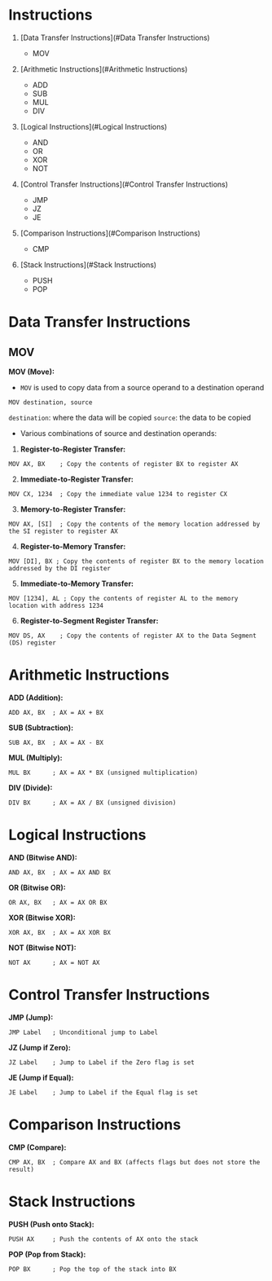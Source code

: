 # Instructions

1. [Data Transfer Instructions](#Data Transfer Instructions)
	 - MOV

2. [Arithmetic Instructions](#Arithmetic Instructions)
    - ADD
    - SUB
    - MUL
    - DIV

3. [Logical Instructions](#Logical Instructions)
    - AND
    - OR
    - XOR
    - NOT

4. [Control Transfer Instructions](#Control Transfer Instructions)
    - JMP
    - JZ
    - JE

5. [Comparison Instructions](#Comparison Instructions)
    - CMP


6. [Stack Instructions](#Stack Instructions)
    - PUSH
    - POP


# <a name ="Data Transfer Instructions"></a>Data Transfer Instructions

## <a name="MOV"></a>MOV

**MOV (Move):**

- `MOV` is used to copy data from a source operand to a destination operand

``` assembly
MOV destination, source
```
`destination`: where the data will be copied
`source`: the data to be copied

- Various combinations of source and destination operands:

1. **Register-to-Register Transfer:**
```assembly
MOV AX, BX    ; Copy the contents of register BX to register AX
```

2. **Immediate-to-Register Transfer:**
```assembly
MOV CX, 1234  ; Copy the immediate value 1234 to register CX
```

3. **Memory-to-Register Transfer:**
```assembly
MOV AX, [SI]  ; Copy the contents of the memory location addressed by the SI register to register AX
```

4. **Register-to-Memory Transfer:**
```assembly 
MOV [DI], BX ; Copy the contents of register BX to the memory location addressed by the DI register 
```

5. **Immediate-to-Memory Transfer:**
```assembly
MOV [1234], AL ; Copy the contents of register AL to the memory location with address 1234
```

6. **Register-to-Segment Register Transfer:**
```assembly
MOV DS, AX    ; Copy the contents of register AX to the Data Segment (DS) register
```

# <a name ="Arithmetic Instructions"></a>Arithmetic Instructions

<a name ="ADD"></a>**ADD (Addition):**
```assembly
ADD AX, BX  ; AX = AX + BX
```

**SUB (Subtraction):**
```assembly
SUB AX, BX  ; AX = AX - BX
```

**MUL (Multiply):**
```assembly
MUL BX      ; AX = AX * BX (unsigned multiplication)
```

**DIV (Divide):**
```assembly
DIV BX      ; AX = AX / BX (unsigned division)
```

# <a name ="Logical Instructions"></a> Logical Instructions

**AND (Bitwise AND):**
```assembly
AND AX, BX  ; AX = AX AND BX
```

**OR (Bitwise OR):**
```assembly
OR AX, BX   ; AX = AX OR BX
```

**XOR (Bitwise XOR):**
```assembly
XOR AX, BX  ; AX = AX XOR BX
```

**NOT (Bitwise NOT):**
```assembly
NOT AX      ; AX = NOT AX
```

# <a name ="Control Transfer Instructions"></a>Control Transfer Instructions

**JMP (Jump):**
```assembly
JMP Label   ; Unconditional jump to Label
```

**JZ (Jump if Zero):**
```assembly
JZ Label    ; Jump to Label if the Zero flag is set
```

**JE (Jump if Equal):**
```assembly
JE Label    ; Jump to Label if the Equal flag is set
```

# <a name = "Comparison Instructions"></a> Comparison Instructions

**CMP (Compare):**
```assembly
CMP AX, BX  ; Compare AX and BX (affects flags but does not store the result)
```

# <a name = "Stack Instructions"></a>Stack Instructions

**PUSH (Push onto Stack):**
```assembly
PUSH AX     ; Push the contents of AX onto the stack
```

**POP (Pop from Stack):**
```assembly
POP BX      ; Pop the top of the stack into BX
```
